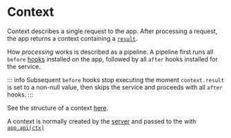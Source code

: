 # Context

Context describes a single request to the app. After processing a request, the app returns a context containing a [`result`](/api/base/Context#result).

How _processing_ works is described as a pipeline. A pipeline first runs all `before` [hooks](/guide/hooks) installed on the app, followed by all `after` hooks installed for the service.

::: info
Subsequent `before` hooks stop executing the moment `context.result` is set to a non-null value, then skips the service and proceeds with all `after` hooks.
:::

See the structure of a context [here](/api/base/Context).

A context is normally created by the [server](/guide/server-adapters) and passed to the with [`app.api(ctx)`](/api/base/App#api)
